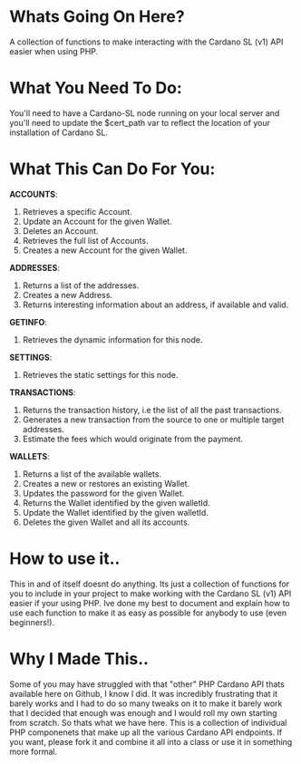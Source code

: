 # Whats Going On Here?

A collection of functions to make interacting with the Cardano SL (v1) API easier when using PHP. 

# What You Need To Do:

You'll need to have a Cardano-SL node running on your local server and you'll need to update the $cert_path var to reflect the location of your installation of Cardano SL. 

# What This Can Do For You:

**ACCOUNTS**: 
  1. Retrieves a specific Account.
  2. Update an Account for the given Wallet.
  3. Deletes an Account.
  4. Retrieves the full list of Accounts.
  5. Creates a new Account for the given Wallet.

**ADDRESSES**:

  1. Returns a list of the addresses.
  2. Creates a new Address.
  3. Returns interesting information about an address, if available and valid.

**GETINFO**:

  1. Retrieves the dynamic information for this node.

**SETTINGS**:

  1. Retrieves the static settings for this node.

**TRANSACTIONS**:

  1. Returns the transaction history, i.e the list of all the past transactions.
  2. Generates a new transaction from the source to one or multiple target addresses.
  3. Estimate the fees which would originate from the payment.

**WALLETS**:

  1. Returns a list of the available wallets.
  2. Creates a new or restores an existing Wallet.
  3. Updates the password for the given Wallet.
  4. Returns the Wallet identified by the given walletId.
  5. Update the Wallet identified by the given walletId.
  6. Deletes the given Wallet and all its accounts.

# How to use it..

This in and of itself doesnt do anything. Its just a collection of functions for you to include in your project to make working with the Cardano SL (v1) API easier if your using PHP. Ive done my best to document and explain how to use each function to make it as easy as possible for anybody to use (even beginners!). 

# Why I Made This..

Some of you may have struggled with that "other" PHP Cardano API thats available here on Github, I know I did. It was incredibly frustrating that it barely works and I had to do so many tweaks on it to make it barely work that I decided that enough was enough and I would roll my own starting from scratch. So thats what we have here. This is a collection of individual PHP componenets that make up all the various Cardano API endpoints. If you want, please fork it and combine it all into a class or use it in something more formal.




